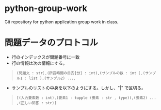 # python-group-work
Git repository for python application group work in class.

# 問題データのプロトコル
- 行のインデックスが問題番号に一致
- 行の情報は次の情報にする。
> `(問題文 : str),(所要時間の目安[分] : int),(サンプルの数 : int ),(サンプル1 : list ),(サンプル2) ...,`
- サンプルのリストの中身を以下のようにする。しかし、"|" で区切る。
> `[(入力要素数 : int),(要素1 : tupple (要素 : str , type)),(要素2) ... ,(正しい回答 : str)]`
